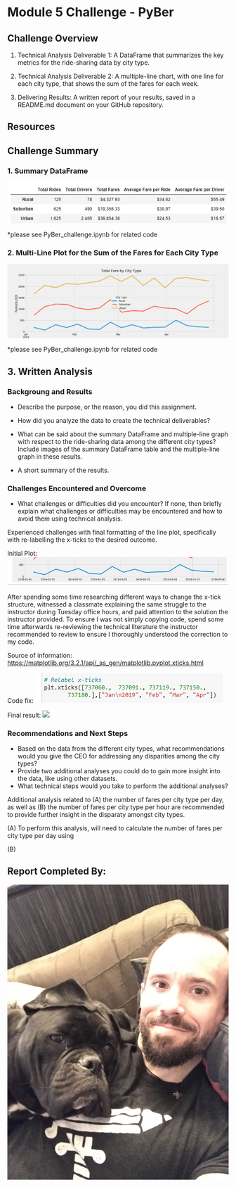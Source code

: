 # Module 5 Challenge - PyBer


## Challenge Overview

1. Technical Analysis Deliverable 1: A DataFrame that summarizes the key metrics for the ride-sharing data by city type.

2. Technical Analysis Deliverable 2: A multiple-line chart, with one line for each city type, that shows the sum of the fares for each week.

3. Delivering Results: A written report of your results, saved in a README.md document on your GitHub repository.

## Resources

## Challenge Summary

### 1. Summary DataFrame

![](images/Tech_Analysis_1_Summary_DataFrame.PNG)

*please see PyBer_challenge.ipynb for related code

### 2. Multi-Line Plot for the Sum of the Fares for Each City Type

![](images/Tech_Analysis_2_Multi-Line_Plot.PNG) 

*please see PyBer_challenge.ipynb for related code

## 3. Written Analysis

### Backgroung and Results

- Describe the purpose, or the reason, you did this assignment.

- How did you analyze the data to create the technical deliverables?

- What can be said about the summary DataFrame and multiple-line graph with respect to the ride-sharing data among the different city types? Include images of the summary DataFrame table and the multiple-line graph in these results.

- A short summary of the results.

### Challenges Encountered and Overcome

- What challenges or difficulties did you encounter? If none, then briefly explain what challenges or difficulties may be encountered and how to avoid them using technical analysis.

Experienced challenges with final formatting of the line plot, specifically with re-labelling the x-ticks to the desired outcome. 

Initial Plot:
![](images/tech_challenge_pre.PNG)

After spending some time researching different ways to change the x-tick structure, witnessed a classmate explaining the same struggle to the instructor during Tuesday office hours, and paid attention to the solution the instructor provided. To ensure I was not simply copying code, spend some time afterwards re-reviewing the technical literature the instructor recommended to review to ensure I thoroughly understood the correction to my code. 

Source of information: https://matplotlib.org/3.2.1/api/_as_gen/matplotlib.pyplot.xticks.html

Code fix:
![](images/tech_challenge_code_fix.PNG)

Final result:
![](images/tech_challenge_code_post.PNG)

### Recommendations and Next Steps

- Based on the data from the different city types, what recommendations would you give the CEO for addressing any disparities among the city types?
- Provide two additional analyses you could do to gain more insight into the data, like using other datasets.
- What technical steps would you take to perform the additional analyses?


Additional analysis related to (A) the number of fares per city type per day, as well as (B) the number of fares per city type per hour are recommended to provide further insight in the disparaty amongst city types.

(A) To perform this analysis, will need to calculate the number of fares per city type per day using 

(B) 
## Report Completed By:
![](images/salvador_and_I.jpg)
